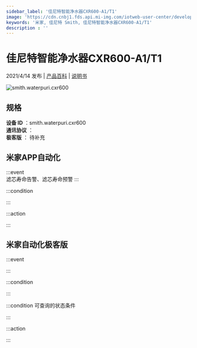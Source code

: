 ```yaml
---
sidebar_label: '佳尼特智能净水器CXR600-A1/T1'
image: 'https://cdn.cnbj1.fds.api.mi-img.com/iotweb-user-center/developer_1679047839839aGUJY0oe.png?GalaxyAccessKeyId=AKVGLQWBOVIRQ3XLEW&Expires=9223372036854775807&Signature=0RFTkASXMs3JAslgeMF9sPJsbPM='
keywords: '米家, 佳尼特 Smith, 佳尼特智能净水器CXR600-A1/T1'
description : ''
---
```

# 佳尼特智能净水器CXR600-A1/T1

2021/4/14 发布 | [产品百科](https://home.mi.com/webapp/content/baike/product/index.html?model=smith.waterpuri.cxr600/) | [说明书](https://home.mi.com/views/introduction.html?model=smith.waterpuri.cxr600&region=cn)

![smith.waterpuri.cxr600](https://cdn.cnbj1.fds.api.mi-img.com/iotweb-user-center/developer_1679047839839aGUJY0oe.png?GalaxyAccessKeyId=AKVGLQWBOVIRQ3XLEW&Expires=9223372036854775807&Signature=0RFTkASXMs3JAslgeMF9sPJsbPM=)

## 规格  
> 
**设备 ID** ：smith.waterpuri.cxr600  
**通讯协议** ：  
**极客版**  ： 待补充 


## 米家APP自动化  

:::event  
滤芯寿命告警、滤芯寿命预警
:::

:::condition  

:::

:::action   

:::

## 米家自动化极客版  

:::event  

:::

:::condition  

:::

:::condition 可查询的状态条件  

:::

:::action  

:::

        
